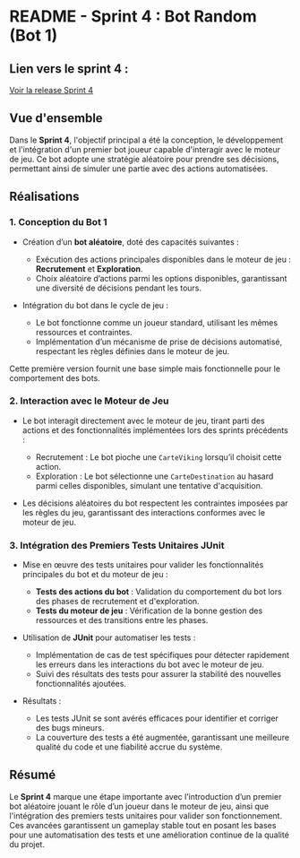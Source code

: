 # README - Sprint 4 : Bot Random (Bot 1)

## Lien vers le sprint 4 :
[Voir la release Sprint 4](https://github.com/UCA-DS4H-MIAGE-L3/knarr-knarr-c/releases/tag/Sprint4)

## Vue d'ensemble

Dans le **Sprint 4**, l'objectif principal a été la conception, le développement et l'intégration d'un premier bot joueur capable d'interagir avec le moteur de jeu. Ce bot adopte une stratégie aléatoire pour prendre ses décisions, permettant ainsi de simuler une partie avec des actions automatisées.

## Réalisations

### **1. Conception du Bot 1**

- Création d’un **bot aléatoire**, doté des capacités suivantes :
    - Exécution des actions principales disponibles dans le moteur de jeu : **Recrutement** et **Exploration**.
    - Choix aléatoire d’actions parmi les options disponibles, garantissant une diversité de décisions pendant les tours.

- Intégration du bot dans le cycle de jeu :
    - Le bot fonctionne comme un joueur standard, utilisant les mêmes ressources et contraintes.
    - Implémentation d’un mécanisme de prise de décisions automatisé, respectant les règles définies dans le moteur de jeu.

Cette première version fournit une base simple mais fonctionnelle pour le comportement des bots.

### **2. Interaction avec le Moteur de Jeu**

- Le bot interagit directement avec le moteur de jeu, tirant parti des actions et des fonctionnalités implémentées lors des sprints précédents :
    - Recrutement : Le bot pioche une `CarteViking` lorsqu’il choisit cette action.
    - Exploration : Le bot sélectionne une `CarteDestination` au hasard parmi celles disponibles, simulant une tentative d'acquisition.

- Les décisions aléatoires du bot respectent les contraintes imposées par les règles du jeu, garantissant des interactions conformes avec le moteur de jeu.


### **3. Intégration des Premiers Tests Unitaires JUnit**

- Mise en œuvre des tests unitaires pour valider les fonctionnalités principales du bot et du moteur de jeu :
    - **Tests des actions du bot** : Validation du comportement du bot lors des phases de recrutement et d'exploration.
    - **Tests du moteur de jeu** : Vérification de la bonne gestion des ressources et des transitions entre les phases.

- Utilisation de **JUnit** pour automatiser les tests :
    - Implémentation de cas de test spécifiques pour détecter rapidement les erreurs dans les interactions du bot avec le moteur de jeu.
    - Suivi des résultats des tests pour assurer la stabilité des nouvelles fonctionnalités ajoutées.

- Résultats :
    - Les tests JUnit se sont avérés efficaces pour identifier et corriger des bugs mineurs.
    - La couverture des tests a été augmentée, garantissant une meilleure qualité du code et une fiabilité accrue du système.

## Résumé

Le **Sprint 4** marque une étape importante avec l’introduction d’un premier bot aléatoire jouant le rôle d’un joueur dans le moteur de jeu, ainsi que l'intégration des premiers tests unitaires pour valider son fonctionnement. Ces avancées garantissent un gameplay stable tout en posant les bases pour une automatisation des tests et une amélioration continue de la qualité du projet.  
